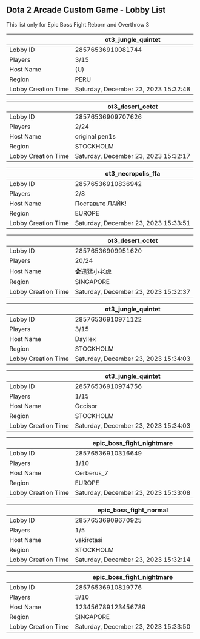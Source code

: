 ## Dota 2 Arcade Custom Game - Lobby List

This list only for Epic Boss Fight Reborn and Overthrow 3

|  | ot3_jungle_quintet |
| ------ | ------ |
| Lobby ID | 28576536910081744 |
| Players | 3/15 |
| Host Name | (U) |
| Region | PERU |
| Lobby Creation Time | Saturday, December 23, 2023 15:32:48 |


|  | ot3_desert_octet |
| ------ | ------ |
| Lobby ID | 28576536909707626 |
| Players | 2/24 |
| Host Name | original pen1s |
| Region | STOCKHOLM |
| Lobby Creation Time | Saturday, December 23, 2023 15:32:17 |


|  | ot3_necropolis_ffa |
| ------ | ------ |
| Lobby ID | 28576536910836942 |
| Players | 2/8 |
| Host Name | Поставьте ЛАЙК! |
| Region | EUROPE |
| Lobby Creation Time | Saturday, December 23, 2023 15:33:51 |


|  | ot3_desert_octet |
| ------ | ------ |
| Lobby ID | 28576536909951620 |
| Players | 20/24 |
| Host Name | ✿迅猛小老虎 |
| Region | SINGAPORE |
| Lobby Creation Time | Saturday, December 23, 2023 15:32:37 |


|  | ot3_jungle_quintet |
| ------ | ------ |
| Lobby ID | 28576536910971122 |
| Players | 3/15 |
| Host Name | Dayllex |
| Region | STOCKHOLM |
| Lobby Creation Time | Saturday, December 23, 2023 15:34:03 |


|  | ot3_jungle_quintet |
| ------ | ------ |
| Lobby ID | 28576536910974756 |
| Players | 1/15 |
| Host Name | Occisor |
| Region | STOCKHOLM |
| Lobby Creation Time | Saturday, December 23, 2023 15:34:03 |


|  | epic_boss_fight_nightmare |
| ------ | ------ |
| Lobby ID | 28576536910316649 |
| Players | 1/10 |
| Host Name | Cerberus_7 |
| Region | EUROPE |
| Lobby Creation Time | Saturday, December 23, 2023 15:33:08 |


|  | epic_boss_fight_normal |
| ------ | ------ |
| Lobby ID | 28576536909670925 |
| Players | 1/5 |
| Host Name | vakirotasi |
| Region | STOCKHOLM |
| Lobby Creation Time | Saturday, December 23, 2023 15:32:14 |


|  | epic_boss_fight_nightmare |
| ------ | ------ |
| Lobby ID | 28576536910819776 |
| Players | 3/10 |
| Host Name | 123456789123456789 |
| Region | SINGAPORE |
| Lobby Creation Time | Saturday, December 23, 2023 15:33:50 |


